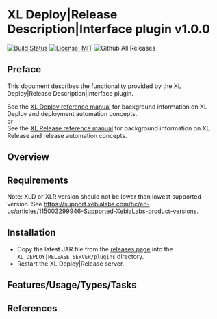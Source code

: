 # XL Deploy|Release Description|Interface plugin v1.0.0

[![Build Status][xld-backup-dictionaries-plugin-travis-image]][xld-backup-dictionaries-plugin-travis-url]
[![License: MIT][xld-backup-dictionaries-plugin-license-image]][xld-backup-dictionaries-plugin-license-url]
![Github All Releases][xld-backup-dictionaries-plugin-downloads-image]

[xld-backup-dictionaries-plugin-travis-image]: https://travis-ci.org/xebialabs-community/xld-backup-dictionaries-plugin.svg?branch=master
[xld-backup-dictionaries-plugin-travis-url]: https://travis-ci.org/xebialabs-community/xld-backup-dictionaries-plugin
[xld-backup-dictionaries-plugin-license-image]: https://img.shields.io/badge/License-MIT-yellow.svg
[xld-backup-dictionaries-plugin-license-url]: https://opensource.org/licenses/MIT
[xld-backup-dictionaries-plugin-downloads-image]: https://img.shields.io/github/downloads/xebialabs-community/xld-backup-dictionaries-plugin/total.svg

## Preface

This document describes the functionality provided by the XL Deploy|Release Description|Interface plugin.

See the [XL Deploy reference manual](https://docs.xebialabs.com/xl-deploy) for background information on XL Deploy and deployment automation concepts.  
or  
See the [XL Release reference manual](https://docs.xebialabs.com/xl-release) for background information on XL Release and release automation concepts.  

## Overview

## Requirements

Note:  XLD or XLR version should not be lower than lowest supported version.  See <https://support.xebialabs.com/hc/en-us/articles/115003299946-Supported-XebiaLabs-product-versions>.

## Installation

* Copy the latest JAR file from the [releases page](https://github.com/xebialabs-community/xld-backup-dictionaries-plugin/releases) into the `XL_DEPLOY|RELEASE_SERVER/plugins` directory.
* Restart the XL Deploy|Release server.

## Features/Usage/Types/Tasks

## References

